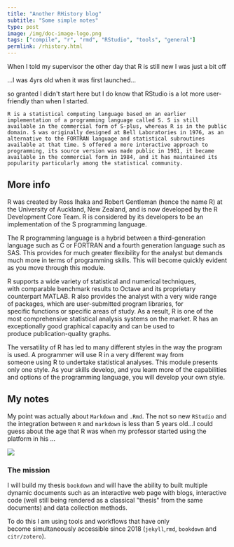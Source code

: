 ```yaml
---
title: "Another RHistory blog"
subtitle: "Some simple notes"
type: post
image: /img/doc-image-logo.png
tags: ["compile", "r", "rmd", "RStudio", "tools", "general"]
permlink: /rhistory.html
---
```


When I told my supervisor the other day that R is still new I was just a bit off

...I was 4yrs old when it was first launched...

so granted I didn't start here but I do know that RStudio is a lot more user-friendly than when I started. 

```R is a statistical computing language based on an earlier implementation of a programming language called S. S is still available in the commercial form of S-plus, whereas R is in the public domain. S was originally designed at Bell Laboratories in 1976, as an alternative to the FORTRAN language and statistical subroutines available at that time. S offered a more interactive approach to programming, its source version was made public in 1981, it became available in the commercial form in 1984, and it has maintained its popularity particularly among the statistical community.```

## More info

R was created by Ross Ihaka and Robert Gentleman (hence the name R) at the University of Auckland, New Zealand, and is now developed by the R Development Core Team. R is considered by its developers to be an implementation of the S programming language.

The R programming language is a hybrid between a third-generation language such as C or FORTRAN and a fourth generation language such as SAS. This provides for much greater flexibility for the analyst but demands much more in terms of programming skills. This will become quickly evident as you move through this module.

R supports a wide variety of statistical and numerical techniques, with comparable benchmark results to Octave and its proprietary counterpart MATLAB. R also provides the analyst with a very wide range of packages, which are user-submitted program libraries, for specific functions or specific areas of study. As a result, R is one of the most comprehensive statistical analysis systems on the market. R has an exceptionally good graphical capacity and can be used to produce publication-quality graphs.

The versatility of R has led to many different styles in the way the program is used. A programmer will use R in a very different way from someone using R to undertake statistical analyses. This module presents only one style. As your skills develop, and you learn more of the capabilities and options of the programming language, you will develop your own style.

## My notes

My point was actually about `Markdown` and `.Rmd`. The not so new `RStudio` and the integration between `R` and `markdown` is less than 5 years old...I could guess about the age that R was when my professor started using the platform in his ...

![](../../../beech-forest-dynamics/figs/1-s2.0-S0960076018306034-ga1_lrg.jpg)

### The mission

I will build my thesis `bookdown` and will have the ability to built multiple dynamic documents such as an interactive web page with blogs, interactive code (well still being rendered as a classical "thesis" from the same documents) and data collection methods. 

To do this I am using tools and workflows that have only become simultaneously accessible since 2018 (`jekyll`,`rmd`, `bookdown` and `citr/zotero`).